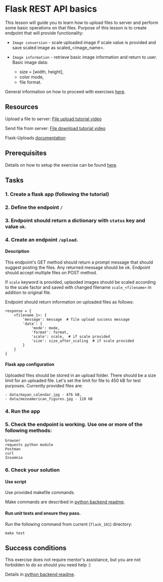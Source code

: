 # Flask REST API basics

This lesson will guide you to learn how to upload files to server
and perform some basic operations on that files.
Purpose of this lesson is to create endpoint that will provide functionality:


* `Image conversion` - scale uploaded image if scale value is provided and save
  scaled image as scaled_<image_name>.
* `Image information` - retrieve basic image information and return to user.
  Basic image data:

    - size = [width, height],
    - color mode,
    - file format.


General information on how to proceed with exercises [here](../../readme.md).

## Resources

Upload a file to server: 
[File upload tutorial video](https://www.youtube.com/watch?v=Y82XKGKUtrU)

Send file from server: 
[File download tutorial video](https://www.youtube.com/watch?v=WICXiCtXX5U)

Flask-Uploads [documentation](https://pythonhosted.org/Flask-Uploads/)

## Prerequisites

Details on how to setup the exercise can be 
found [here](../../readme.md#exercise-setup).

## Tasks

### 1. Create a flask app (following the tutorial)
### 2. Define the endpoint ``/``
### 3. Endpoint should return a dictionary with `status` key and value `ok`.
### 4. Create an endpoint ``/upload``. 

#### Description
This endpoint's GET method should return a prompt message that should suggest posting the files.
Any returned message should be ok.
Endpoint should accept multiple files on POST method.

If `scale` keyword is provided, uplaoded images should be scaled according to the scale factor
and saved with changed filename `scale_<filename>` in addition to original file.

Endpoint should return information on uploaded files as follows:

    response = {
        <filename_1>: {
            'message': message  # file upload success message
            'data': {
                'mode': mode,
                'format': format,
                'scale': scale,  # if scale provided
                'size': size_after_scaling  # if scale provided
            }
        }
    }

#### Flask app configuration
    
Uploaded files should be stored in an upload folder.
There should be a size limit for an uploaded file.
Let's set the limit for file to 450 kB for test purposes.
Currently provided files are:

    - data/mayan_calendar.jpg - 476 kB,
    - data/mezoamerican_figures.jpg - 110 kB


### 4. Run the app
### 5. Check the endpoint is working. Use one or more of the following methods:
    
    browser
    requests python module
    Postman
    curl
    Insomnia

### 6. Check your solution

#### Use script

Use provided makefile commands.

Make commands are described in [python backend readme](../../readme.md#script-execution).

#### Run unit tests and ensure they pass.

Run the following command from current (`flask_101`) directory:

    make test


## Success conditions

This exercise does not require mentor's assistance, 
but you are not forbidden to do so should you need help :)

Details in [python backend readme](../../readme.md#exercise-success-conditions).
